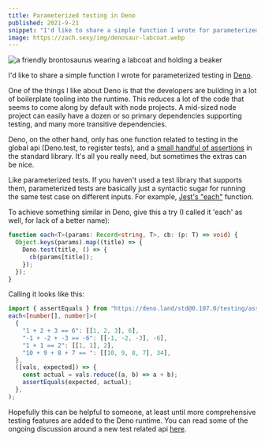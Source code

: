 ```yaml
---
title: Parameterized testing in Deno
published: 2021-9-21
snippet: "I'd like to share a simple function I wrote for parameterized testing in Deno."
image: https://zach.sexy/img/denosaur-labcoat.webp
---
```


![a friendly brontosaurus wearing a labcoat and  holding a beaker](/img/parameterized_testing_deno/denosaur-labcoat.webp)

I'd like to share a simple function I wrote for parameterized testing in
[Deno](https://deno.land/).

One of the things I like about Deno is that the developers are building in a lot
of boilerplate tooling into the runtime. This reduces a lot of the code that
seems to come along by default with node projects. A mid-sized node project can
easily have a dozen or so primary dependencies supporting testing, and many more
transitive dependencies.

Deno, on the other hand, only has one function related to testing in the global
api (Deno.test, to register tests), and a
[small handful of assertions](https://deno.land/std@0.107.0/testing) in the
standard library. It's all you really need, but sometimes the extras can be
nice.

Like parameterized tests. If you haven't used a test library that supports them,
parameterized tests are basically just a syntactic sugar for running the same
test case on different inputs. For example,
[Jest's "each"](https://jestjs.io/blog/2018/05/29/jest-23-blazing-fast-delightful-testing#jest-each)
function.

To achieve something similar in Deno, give this a try (I called it 'each' as
well, for lack of a better name):

```typescript
function each<T>(params: Record<string, T>, cb: (p: T) => void) {
  Object.keys(params).map((title) => {
    Deno.test(title, () => {
      cb(params[title]);
    });
  });
}
```

Calling it looks like this:

```typescript
import { assertEquals } from "https://deno.land/std@0.107.0/testing/asserts.ts";
each<[number[], number]>(
  {
    "1 + 2 + 3 == 6": [[1, 2, 3], 6],
    "-1 + -2 + -3 == -6": [[-1, -2, -3], -6],
    "1 + 1 == 2": [[1, 1], 2],
    "10 + 9 + 8 + 7 == ": [[10, 9, 8, 7], 34],
  },
  ([vals, expected]) => {
    const actual = vals.reduce((a, b) => a + b);
    assertEquals(expected, actual);
  },
);
```

Hopefully this can be helpful to someone, at least until more comprehensive
testing features are added to the Deno runtime. You can read some of the ongoing
discussion around a new test related api
[here](https://github.com/denoland/deno/discussions/10771).
